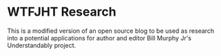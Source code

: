 # WTFJHT Research

This is a modified version of an open source blog to be used as research into a potential applications for author and editor Bill Murphy Jr's Understandably project.


